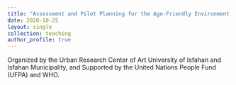 ```yaml
---
title: "Assessment and Pilot Planning for the Age-Friendly Environment (AFE) in Isfahan City"
date: 2020-10-25
layout: single
collection: teaching
author_profile: true
---
```


Organized by the Urban Research Center of Art University of Isfahan and Isfahan Municipality, and Supported by the United Nations People Fund (UFPA) and WHO.
